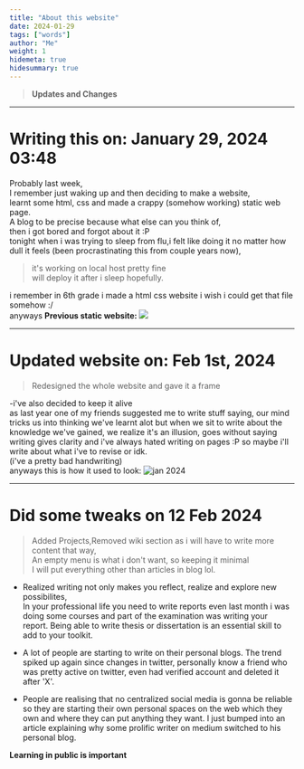 ```yaml
---
title: "About this website"
date: 2024-01-29
tags: ["words"]
author: "Me"
weight: 1
hidemeta: true
hidesummary: true
---
```

>**Updates and Changes**

---
# Writing this on: January 29, 2024  03:48
Probably last week, \
I remember just waking up and then deciding to make a website, \
learnt some html, css and made a crappy (somehow working) static web page. \
A blog to be precise because what else can you think of, \
then i got bored and forgot about it :P \
tonight when i was trying to sleep from flu,i felt like doing it no matter how dull it feels (been procrastinating this from couple years now),
> it's working on local host pretty fine \
will deploy it after i sleep hopefully.
>
i remember in 6th grade i made a html css website i wish i could get that file somehow :/ \
anyways **Previous static website:**
![](/about/1st.png)

---
# Updated website on: Feb 1st, 2024
> Redesigned the whole website and gave it a frame 
>
-i've also decided to keep it alive \
as last year one of my friends suggested me to write stuff saying,
our mind tricks us into thinking we've learnt alot but when we sit to write about the knowledge we've gained, 
we realize it's an illusion, goes without saying writing gives clarity and i've always hated writing on pages :P so maybe i'll write about what i've to revise or idk. \
(i've a pretty bad handwriting) \
anyways this is how it used to look:
![jan 2024](/about/old.png)

---

# Did some tweaks on 12 Feb 2024

>Added Projects,Removed wiki section as i will have to write more content that way, \
An empty menu is what i don't want, so keeping it minimal \
I will put everything other than articles in blog lol.


- Realized writing not only makes you reflect, realize and explore new possibilites, \
In your professional life you need to write reports even last month i was doing some courses and part of the examination was writing your report. Being able to write thesis or dissertation is an essential skill to add to your toolkit.

- A lot of people are starting to write on their personal blogs. The trend spiked up again since changes in twitter, personally know a friend who was pretty active on twitter, even had verified account and deleted it after 'X'. 

- People are realising that no centralized social media is gonna be reliable so they are starting their own personal spaces on the web which they own and where they can put anything they want. I just bumped into an article explaining why some prolific writer on medium switched to his personal blog.

**Learning in public is important**
